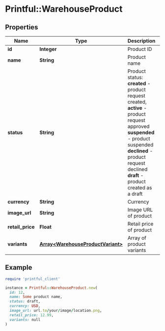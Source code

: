 # Printful::WarehouseProduct

## Properties

| Name | Type | Description | Notes |
| ---- | ---- | ----------- | ----- |
| **id** | **Integer** | Product ID | [optional] |
| **name** | **String** | Product name | [optional] |
| **status** | **String** | Product status:   **created** - product request created,   **active** - product request approved   **suspended** - product suspended   **declined** - product request declined   **draft** - product created as a draft | [optional] |
| **currency** | **String** | Currency | [optional] |
| **image_url** | **String** | Image URL of product | [optional] |
| **retail_price** | **Float** | Retail price of product | [optional] |
| **variants** | [**Array&lt;WarehouseProductVariant&gt;**](WarehouseProductVariant.md) | Array of product variants | [optional] |

## Example

```ruby
require 'printful_client'

instance = Printful::WarehouseProduct.new(
  id: 12,
  name: Some product name,
  status: draft,
  currency: USD,
  image_url: url.to/your/image/location.png,
  retail_price: 12.99,
  variants: null
)
```

